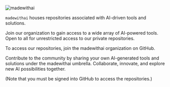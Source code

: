 ![madewithai](https://github.com/madewithai/.github/assets/79358543/48eda242-19c7-4686-a1bc-1e98fc3e6ffe)

`madewithai` houses repositories associated with AI-driven tools and solutions.

Join our organization to gain access to a wide array of AI-powered tools. Open to all for unrestricted access to our private repositories.

To access our repositories, join the madewithai organization on GitHub.

Contribute to the community by sharing your own AI-generated tools and solutions under the madewithai umbrella. Collaborate, innovate, and explore new AI possibilities together.

(Note that you must be signed into GitHub to access the repositories.)
